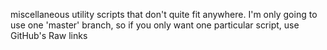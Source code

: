 miscellaneous utility scripts that don't quite fit anywhere. I'm only going to use one 'master' branch, so if you only want one particular script, use GitHub's Raw links
